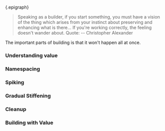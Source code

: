 {.epigraph}
> Speaking as a builder, if you start something, you must have a vision of the
> thing which arises from your instinct about preserving and enhancing
> what is there... If you're working correctly, the feeling doesn't wander about.
Quote: -- Christopher Alexander

The important parts of building is that it won't happen all at once.

### Understanding value

### Namespacing

### Spiking

### Gradual Stiffening

### Cleanup

### Building with Value


